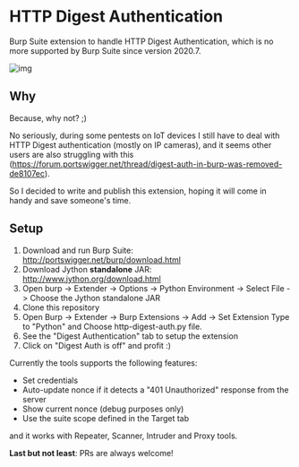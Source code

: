 # HTTP Digest Authentication
Burp Suite extension to handle HTTP Digest Authentication, which is no more supported by Burp Suite since version 2020.7.

![img](https://raw.githubusercontent.com/pyno/http-digest-auth/main/http-digest-auth.png)

## Why
Because, why not? ;)

No seriously, during some pentests on IoT devices I still have to deal with HTTP Digest authentication (mostly on IP cameras), and it seems other users are also struggling with this (https://forum.portswigger.net/thread/digest-auth-in-burp-was-removed-de8107ec).

So I decided to write and publish this extension, hoping it will come in handy and save someone's time.

## Setup
1. Download and run Burp Suite: http://portswigger.net/burp/download.html
2. Download Jython **standalone** JAR: http://www.jython.org/download.html
3. Open burp -> Extender -> Options -> Python Environment -> Select File -> Choose the Jython standalone JAR
5. Clone this repository
6. Open Burp -> Extender -> Burp Extensions -> Add -> Set Extension Type to "Python" and Choose http-digest-auth.py file.
7. See the "Digest Authentication" tab to setup the extension
8. Click on "Digest Auth is off" and profit :)

Currently the tools supports the following features:
- Set credentials
- Auto-update nonce if it detects a "401 Unauthorized" response from the server
- Show current nonce (debug purposes only)
- Use the suite scope defined in the Target tab

and it works with Repeater, Scanner, Intruder and Proxy tools.

**Last but not least**: PRs are always welcome!
